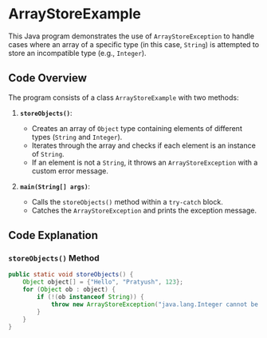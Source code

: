 # ArrayStoreExample

This Java program demonstrates the use of `ArrayStoreException` to handle cases where an array of a specific type (in this case, `String`) is attempted to store an incompatible type (e.g., `Integer`).

## Code Overview

The program consists of a class `ArrayStoreExample` with two methods:

1. **`storeObjects()`**: 
   - Creates an array of `Object` type containing elements of different types (`String` and `Integer`).
   - Iterates through the array and checks if each element is an instance of `String`.
   - If an element is not a `String`, it throws an `ArrayStoreException` with a custom error message.

2. **`main(String[] args)`**:
   - Calls the `storeObjects()` method within a `try-catch` block.
   - Catches the `ArrayStoreException` and prints the exception message.

## Code Explanation

### `storeObjects()` Method
```java
public static void storeObjects() {
    Object object[] = {"Hello", "Pratyush", 123};
    for (Object ob : object) {
        if (!(ob instanceof String)) {
            throw new ArrayStoreException("java.lang.Integer cannot be stored in an array of java.lang.String");
        }
    }
}
